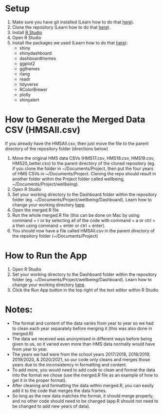 # Setup
1. Make sure you have git installed (Learn how to do that [here](https://github.com/git-guides/install-git)).
2. Clone the repository (Learn how to do that [here](https://docs.github.com/en/repositories/creating-and-managing-repositories/cloning-a-repository)).
3. Install [R Studio](https://www.rstudio.com/products/rstudio/download/)
4. Open R Studio
5. Install the packages we used (Learn how to do that [here](https://support.rstudio.com/hc/en-us/articles/201057987-Quick-list-of-useful-R-packages)):
    - shiny
    - shinydashboard
    - dashboardthemes
    - ggplot2
    - ggthemes
    - rlang
    - readr
    - tidyverse
    - RColorBrewer
    - plotly
    - shinyalert

# How to Generate the Merged Data CSV (HMSAll.csv)
If you already have the HMSAll.csv, then just move the file to the parent directory of the repository folder (directions below)

1. Move the original HMS data CSVs (HMS17.csv, HMS18.csv, HMS19.csv, HMS20_better.csv) to the parent directory of the cloned repository (eg. if you clone the folder in ~/Documents/Project, then put the four years of HMS CSVs in ~/Documents/Project. Cloning the repo should result in another folder within the Project folder called wellbeing, ~/Documents/Project/wellbeing).
2. Open R Studio
3. Set your working directory to the Dashboard folder within the repository folder (eg. ~/Documents/Project/wellbeing/Dashboard). Learn how to change your working directory [here](https://support.rstudio.com/hc/en-us/articles/200711843-Working-Directories-and-Workspaces-in-the-RStudio-IDE).
4. Open the merged.R file
5. Run the whole merged.R file (this can be done on Mac by using command + r or by selecting all of the code with command + a or ctrl + a then using command + enter or ctrl + enter).
6. You should now have a file called HMSAll.csv in the parent directory of the repsitory folder (~/Documents/Project)

# How to Run the App
1. Open R Studio
2. Set your working directory to the Dashboard folder within the repository folder (eg. ~/Documents/Project/wellbeing/Dashboard). Learn how to change your working directory [here](https://support.rstudio.com/hc/en-us/articles/200711843-Working-Directories-and-Workspaces-in-the-RStudio-IDE).
3. Click the Run App button in the top right of the text editor within R Studio

# Notes:
- The format and content of the data varies from year to year so we had to clean each year separately before merging it (this was also done in merged.R)
- The data we received was anonymised in different ways before being given to us, so it varied even more than HMS data normally would have from year to year.
- The years we had were from the school years 2017/2018, 2018/2019, 2019/2020, & 2020/2021, so our code only cleans and merges those years due to the inconsistency in formatting and content.
- To add more, you would need to add code to clean and format the data into the format we chose (use the merged.R file as an example of how to get it in the proper format). 
- After cleaning and formatting the data within merged.R, you can easily add it to the code that merges the data frames.
- So long as the new data matches the format, it should merge properly, and no other code should need to be changed (app.R should not need to be changed to add new years of data).
